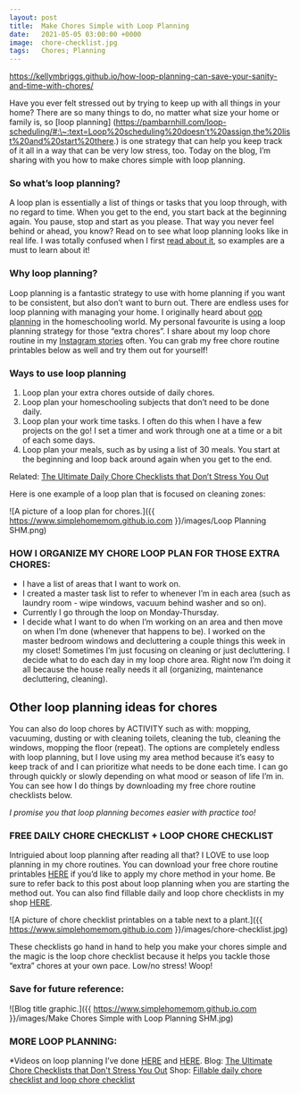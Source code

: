 ```yaml
---
layout: post
title:  Make Chores Simple with Loop Planning
date:   2021-05-05 03:00:00 +0000
image:  chore-checklist.jpg
tags:   Chores; Planning
---
```


https://kellymbriggs.github.io/how-loop-planning-can-save-your-sanity-and-time-with-chores/

Have you ever felt stressed out by trying to keep up with all things in your home? There are so many things to do, no matter what size your home or family is, so [loop planning] (https://pambarnhill.com/loop-scheduling/#:\~:text=Loop%20scheduling%20doesn't%20assign,the%20list%20and%20start%20there.) is one strategy that can help you keep track of it all in a way that can be very low stress, too. Today on the blog, I’m sharing with you how to make chores simple with loop planning.

### So what’s loop planning?

A loop plan is essentially a list of things or tasks that you loop through, with no regard to time. When you get to the end, you start back at the beginning again. You pause, stop and start as you please. That way you never feel behind or ahead, you know? Read on to see what loop planning looks like in real life. I was totally confused when I first [read about it](https://readaloudrevival.com/looping-task-management-for-recovering/), so examples are a must to learn about it!

### Why loop planning?

Loop planning is a fantastic strategy to use with home planning if you want to be consistent, but also don’t want to burn out. There are endless uses for loop planning with managing your home. I originally heard about [oop planning](https://pambarnhill.com/loop-scheduling/#:\~:text=Loop%20scheduling%20doesn't%20assign,the%20list%20and%20start%20there.) in the homeschooling world. My personal favourite is using a loop planning strategy for those “extra chores”. I share about my loop chore routine in my [Instagram stories](https://www.instagram.com/simplehomemom) often. You can grab my free chore routine printables below as well and try them out for yourself!

### Ways to use loop planning

1. Loop plan your extra chores outside of daily chores.
2. Loop plan your homeschooling subjects that don’t need to be done daily.
3. Loop plan your work time tasks. I often do this when I have a few projects on the go! I set a timer and work through one at a time or a bit of each some days.
4. Loop plan your meals, such as by using a list of 30 meals. You start at the beginning and loop back around again when you get to the end.

Related: [The Ultimate Daily Chore Checklists that Don’t Stress You Out](https://www.simplehomemom.com/the-ultimate-chore-checklists-that-don-t-stress-you-out/)


Here is one example of a loop plan that is focused on cleaning zones:

![A picture of a loop plan for chores.]({{ https://www.simplehomemom.github.io.com }}/images/Loop Planning SHM.png) 

### HOW I ORGANIZE MY CHORE LOOP PLAN FOR THOSE EXTRA CHORES:

* I have a list of areas that I want to work on.
* I created a master task list to refer to whenever I’m in each area (such as laundry room - wipe windows, vacuum behind washer and so on).
* Currently I go through the loop on Monday-Thursday.
* I decide what I want to do when I’m working on an area and then move on when I’m done (whenever that happens to be). I worked on the master bedroom windows and decluttering a couple things this week in my closet! Sometimes I’m just focusing on cleaning or just decluttering. I decide what to do each day in my loop chore area. Right now I’m doing it all because the house really needs it all (organizing, maintenance decluttering, cleaning).

## Other loop planning ideas for chores

You can also do loop chores by ACTIVITY such as with: mopping, vacuuming, dusting or with cleaning toilets, cleaning the tub, cleaning the windows, mopping the floor (repeat). The options are completely endless with loop planning, but I love using my area method because it’s easy to keep track of and I can prioritize what needs to be done each time. I can go through quickly or slowly depending on what mood or season of life I’m in. You can see how I do things by downloading my free chore routine checklists below.

_I promise you that loop planning becomes easier with practice too!_

### FREE DAILY CHORE CHECKLIST + LOOP CHORE CHECKLIST

Intriguied about loop planning after reading all that? I LOVE to use loop planning in my chore routines. You can download your free chore routine printables [HERE](http://tinyletter.com/simplehomemom) if you’d like to apply my chore method in your home. Be sure to refer back to this post about loop planning when you are starting the method out. You can also find fillable daily and loop chore checklists in my shop [HERE](https://www.etsy.com/shop/simplehomemomshop).

![A picture of chore checklist printables on a table next to a plant.]({{ https://www.simplehomemom.github.io.com }}/images/chore-checklist.jpg) 

These checklists go hand in hand to help you make your chores simple and the magic is the loop chore checklist because it helps you tackle those “extra” chores at your own pace. Low/no stress! Woop!


### Save for future reference:

![Blog title graphic.]({{ https://www.simplehomemom.github.io.com }}/images/Make Chores Simple with Loop Planning SHM.jpg) 

### MORE LOOP PLANNING:

*Videos on loop planning I’ve done [HERE](https://www.instagram.com/p/CTzLnadj5OS/) and [HERE](https://www.instagram.com/p/CeElgpKJrsk/).
Blog: [The Ultimate Chore Checklists that Don't Stress You Out](https://www.simplehomemom.com/the-ultimate-chore-checklists-that-don-t-stress-you-out/)
Shop: [Fillable daily chore checklist and loop chore checklist](https://www.etsy.com/ca/listing/1262897334/fillable-daily-chore-checklists?click_key=0b15131e5812821903aaf91b393d29b948301c86%3A1262897334&click_sum=388b8820&ref=shop_home_active_3)

